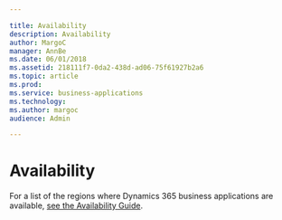 ```yaml
---

title: Availability
description: Availability
author: MargoC
manager: AnnBe
ms.date: 06/01/2018
ms.assetid: 218111f7-0da2-438d-ad06-75f61927b2a6
ms.topic: article
ms.prod: 
ms.service: business-applications
ms.technology: 
ms.author: margoc
audience: Admin

---
```

#  Availability

For a list of the regions where Dynamics 365 business applications are available, [see the Availability
Guide](https://aka.ms/dynamics_365_international_availability_deck).
